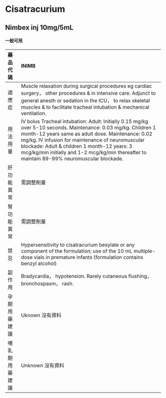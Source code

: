 # Cisatracurium

## Nimbex inj 10mg/5mL

#### 一般可用

| 藥品代碼       | INIMB                                                                                                                                                                                                                                                                                                                                                                  |
|:---------------|:-----------------------------------------------------------------------------------------------------------------------------------------------------------------------------------------------------------------------------------------------------------------------------------------------------------------------------------------------------------------------|
| 適應症         | Muscle relaxation during surgical procedures eg cardiac surgery， other procedures & in intensive care. Adjunct to general anesth or sedation in the ICU， to relax skeletal muscles & to facilitate tracheal intubation & mechanical ventilation.                                                                                                                     |
| 用法用量       | IV bolus Tracheal intubation: Adult: Initially 0.15 mg/kg over 5-10 seconds. Maintenance: 0.03 mg/kg. Children 1 month-12 years same as adult dose. Maintenance: 0.02 mg/kg. IV infusion for maintenance of neuromuscular blockade: Adult & children 1 month-12 years: 3 mcg/kg/min initially and 1-2 mcg/kg/min thereafter to maintain 89-99% neuromuscular blockade. |
| 肝功能異常     | 需調整劑量                                                                                                                                                                                                                                                                                                                                                             |
| 腎功能異常     | 需調整劑量                                                                                                                                                                                                                                                                                                                                                             |
| 禁忌           | Hypersensitivity to cisatracurium besylate or any component of the formulation; use of the 10 mL multiple-dose vials in premature infants (formulation contains benzyl alcohol)                                                                                                                                                                                        |
| 副作用         | Bradycardia， hypotension. Rarely cutaneous flushing， bronchospasm， rash.                                                                                                                                                                                                                                                                                            |
| 孕期用藥建議   | Uknown 沒有資料                                                                                                                                                                                                                                                                                                                                                        |
| 哺乳期用藥建議 | Unknown 沒有資料                                                                                                                                                                                                                                                                                                                                                       |

